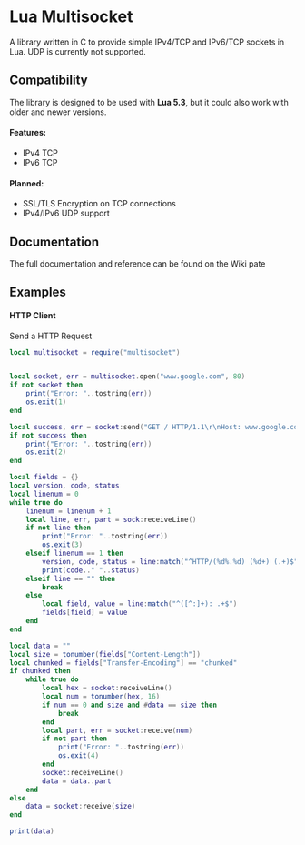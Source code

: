 
# Lua Multisocket
A library written in C to provide simple IPv4/TCP and IPv6/TCP sockets in Lua.
UDP is currently not supported.

## Compatibility
The library is designed to be used with **Lua 5.3**, 
but it could also work with older and newer versions.

#### Features:
* IPv4 TCP
* IPv6 TCP

#### Planned:
* SSL/TLS Encryption on TCP connections
* IPv4/IPv6 UDP support

## Documentation
The full documentation and reference can be found on the Wiki pate

## Examples
#### HTTP Client
Send a HTTP Request
```lua
local multisocket = require("multisocket")


local socket, err = multisocket.open("www.google.com", 80)
if not socket then
    print("Error: "..tostring(err))
    os.exit(1)
end

local success, err = socket:send("GET / HTTP/1.1\r\nHost: www.google.com\r\n\r\n")
if not success then
    print("Error: "..tostring(err))
    os.exit(2)
end

local fields = {}
local version, code, status
local linenum = 0
while true do
    linenum = linenum + 1
    local line, err, part = sock:receiveLine()
    if not line then
        print("Error: "..tostring(err))
        os.exit(3)
    elseif linenum == 1 then
        version, code, status = line:match("^HTTP/(%d%.%d) (%d+) (.+)$")
        print(code.." "..status)
    elseif line == "" then
        break
    else
        local field, value = line:match("^([^:]+): .+$")
        fields[field] = value
    end
end

local data = ""
local size = tonumber(fields["Content-Length"])
local chunked = fields["Transfer-Encoding"] == "chunked"
if chunked then
    while true do
        local hex = socket:receiveLine()
        local num = tonumber(hex, 16)
        if num == 0 and size and #data == size then
            break
        end
        local part, err = socket:receive(num)
        if not part then
            print("Error: "..tostring(err))
            os.exit(4)
        end
        socket:receiveLine()
        data = data..part
    end
else
    data = socket:receive(size)
end

print(data)


```

